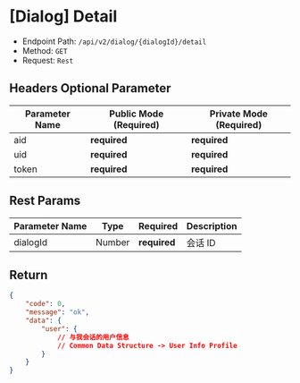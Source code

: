 # [Dialog] Detail

- Endpoint Path: `/api/v2/dialog/{dialogId}/detail`
- Method: `GET`
- Request: `Rest`

## Headers Optional Parameter

| Parameter Name | Public Mode (Required) | Private Mode (Required) |
| --- | --- | --- |
| aid | **required** | **required** |
| uid | **required** | **required** |
| token | **required** | **required** |

## Rest Params

| Parameter Name | Type | Required | Description |
| --- | --- | --- | --- |
| dialogId | Number | **required** | 会话 ID |

## Return

```json
{
    "code": 0,
    "message": "ok",
    "data": {
        "user": {
            // 与我会话的用户信息
            // Common Data Structure -> User Info Profile
        }
    }
}
```
